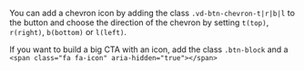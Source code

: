 You can add a chevron icon by adding the class `.vd-btn-chevron-t|r|b|l` to the button and choose the direction of the chevron by setting `t(top)`, `r(right)`, `b(bottom)` or `l(left)`.

If you want to build a big CTA with an icon, add the class `.btn-block` and a `<span class="fa fa-icon" aria-hidden="true"></span>`
